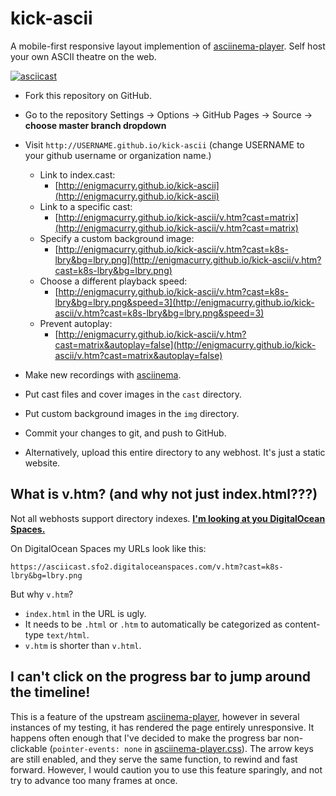 # kick-ascii

A mobile-first responsive layout implemention of
[asciinema-player](https://github.com/asciinema/asciinema-player). Self host
your own ASCII theatre on the web.

[![asciicast](http://enigmacurry.github.io/kick-ascii/cast/index.jpg)](http://enigmacurry.github.io/kick-ascii/v.htm?cast=index&bg=matrix.jpg)

 * Fork this repository on GitHub.

 * Go to the repository Settings -> Options -> GitHub Pages -> Source -> **choose master branch dropdown** 
 
 * Visit `http://USERNAME.github.io/kick-ascii` (change USERNAME to your github username or organization name.)

   * Link to index.cast:
     * [http://enigmacurry.github.io/kick-ascii](http://enigmacurry.github.io/kick-ascii)
   * Link to a specific cast:
     * [http://enigmacurry.github.io/kick-ascii/v.htm?cast=matrix](http://enigmacurry.github.io/kick-ascii/v.htm?cast=matrix)
   * Specify a custom background image:
     * [http://enigmacurry.github.io/kick-ascii/v.htm?cast=k8s-lbry&bg=lbry.png](http://enigmacurry.github.io/kick-ascii/v.htm?cast=k8s-lbry&bg=lbry.png)
   * Choose a different playback speed:
     * [http://enigmacurry.github.io/kick-ascii/v.htm?cast=k8s-lbry&bg=lbry.png&speed=3](http://enigmacurry.github.io/kick-ascii/v.htm?cast=k8s-lbry&bg=lbry.png&speed=3)
   * Prevent autoplay:
     * [http://enigmacurry.github.io/kick-ascii/v.htm?cast=matrix&autoplay=false](http://enigmacurry.github.io/kick-ascii/v.htm?cast=matrix&autoplay=false)
     
 * Make new recordings with [asciinema](https://asciinema.org/). 
 
 * Put cast files and cover images in the `cast` directory. 
 
 * Put custom background images in the `img` directory.
 
 * Commit your changes to git, and push to GitHub.
 
 * Alternatively, upload this entire directory to any webhost. It's just a
   static website.

## What is v.htm? (and why not just index.html???)

Not all webhosts support directory indexes. **[I'm looking at you DigitalOcean Spaces.](https://www.digitalocean.com/community/questions/spaces-set-index-html-as-default-landing-page)**

On DigitalOcean Spaces my URLs look like this:

```
https://asciicast.sfo2.digitaloceanspaces.com/v.htm?cast=k8s-lbry&bg=lbry.png
```

But why `v.htm`?
 
 * `index.html` in the URL is ugly.
 * It needs to be `.html` or `.htm` to automatically be categorized as
   content-type `text/html`.
 * `v.htm` is shorter than `v.html`.

## I can't click on the progress bar to jump around the timeline!

This is a feature of the upstream
[asciinema-player](https://github.com/asciinema/asciinema-player), however in
several instances of my testing, it has rendered the page entirely unresponsive.
It happens often enough that I've decided to make the progress bar non-clickable
(`pointer-events: none` in [asciinema-player.css](player/asciinema-player.css)).
The arrow keys are still enabled, and they serve the same function, to rewind
and fast forward. However, I would caution you to use this feature sparingly,
and not try to advance too many frames at once.
